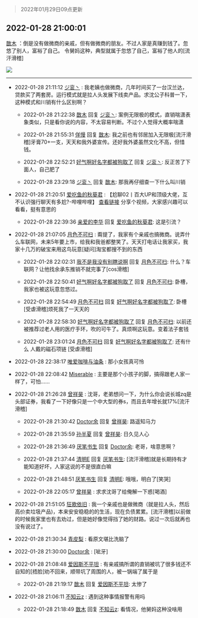 > 2022年01月29日09点更新
<link rel="stylesheet" href="https://cdn.jsdelivr.net/gh/taotie6/sampleJSON@main/css/photo_show.css">
<meta name="referrer" content="no-referrer" />


 ## 2022-01-28 21:00:01 

 [㪚木](https://www.coolapk.com/feed/33165890?shareKey=Nzg0NDc3MTUzMjhmNjFmM2ViMTg~) ：倒是没有做微商的亲戚，但有做微商的朋友。不过人家是真赚到钱了。忽悠了别人，富裕了自己。
令舅妈这种，典型就属于忽悠了自己，富裕了他人的[流汗滑稽] 

<div class="album">
<img class="img-item" src="https://image.coolapk.com/feed/2022/0128/21/1081091_4c54999a_4800_1657_465@1080x1998.jpeg" />
</div>

 ------- 

- 2022-01-28 21:11:12 [ジ衮丶](uid=494451) : 我老姨也做微商，几年时间买了一台汉兰达，贷款买了两套房。运行模式就是拉人头发展下线卖产品。求沈公子科普一下，这种模式和川销有什么区别啊？ 

    - 2022-01-28 21:22:38 [㪚木](uid=1081091) 回复 [ジ衮丶](uid=494451): 案例无限极的模式，直销喘潇表象类似，只是看你说的内容，不太容易判断。不过个人觉得大概率喘潇 

    - 2022-01-28 21:55:31 [佯慢](uid=888105) 回复 [㪚木](uid=1081091): 我之前也有邻居加入无限极[流汗滑稽]牙膏70+一支，天天和我外婆宣传。还好我外婆虽然文化不高，但惜钱。 

    - 2022-01-28 22:52:21 [好气啊好名字都被狗取了](uid=1229616) 回复 [ジ衮丶](uid=494451): 反正苦了下面人，自己肥了 

    - 2022-01-28 23:29:18 [ジ衮丶](uid=494451) 回复 [㪚木](uid=1081091): 那我再仔细查一下什么叫川销 

- 2022-01-28 21:20:51 [爱吃鱼的秋葵君](uid=1197189) : 【尬聊02丨百大UP和顶级大佬，互不认识强行聊天有多尬?-哔哩哔哩】 <a class="feed-link-url" href="https://b23.tv/SAUG5wX" title="https://b23.tv/SAUG5wX" target="_blank" rel="nofollow">查看链接</a>
分享个视频，大家感兴趣可以看看，挺有意思的 

    - 2022-01-28 22:39:36 [亲爱的李华](uid=1323228) 回复 [爱吃鱼的秋葵君](uid=1197189): 这是引流？ 

- 2022-01-28 21:07:05 [月色不可扫](uid=3639201) : 甭提了，我家有个亲戚也搞微商。说弄什么车联网，未来5年要上市，给我和我爸都整笑了。天天打电话让我家买，我家十几万的破宝来用这鸟玩意[疑问]淘宝都搜不到的东西 

    - 2022-01-28 22:02:31 [我不是我没有别瞎说啊](uid=2231912) 回复 [月色不可扫](uid=3639201): 什么？车联网？让他找余承东推销不就完事了[cos滑稽] 

    - 2022-01-28 22:50:41 [好气啊好名字都被狗取了](uid=1229616) 回复 [月色不可扫](uid=3639201): 卧槽，我家也被这玩意忽悠过。 

    - 2022-01-28 22:54:49 [月色不可扫](uid=3639201) 回复 [好气啊好名字都被狗取了](uid=1229616): 卧槽[受虐滑稽]烦死我了一天天的 

    - 2022-01-28 22:58:30 [好气啊好名字都被狗取了](uid=1229616) 回复 [月色不可扫](uid=3639201): 以前还被推荐过老人用的医疗手环，吹的可牛了。真烦啊这玩意。变着法子套钱 

    - 2022-01-28 23:01:24 [月色不可扫](uid=3639201) 回复 [好气啊好名字都被狗取了](uid=1229616): 还有什么 人戴的磁石项链 [受虐滑稽] 

- 2022-01-28 22:38:17 [唯爱咖啡与油条](uid=2799079) : 那小女孩真可怜 

- 2022-01-28 22:08:42 [Miserable](uid=717620) : 主要是那个小孩子的脚，搞得跟老人家一样了，可怕…… 

- 2022-01-28 21:26:28 [曾祥昊](uid=6695078) : 沈哥，老弟想问一下，为什么你会说长城zq是头部证券，我看了一下好像只是一个中大型的券s，而且去年增长就17%[流汗滑稽] 

    - 2022-01-28 21:30:42 [Doctor余](uid=1383402) 回复 [曾祥昊](uid=6695078): 路遥知马力 

    - 2022-01-28 21:35:59 [孙半夏](uid=1851173) 回复 [曾祥昊](uid=6695078): 日久见人心 

    - 2022-01-28 21:36:49 [厌笔书生](uid=1585734) 回复 [Doctor余](uid=1383402): 老哥，啥意思啊？ 

    - 2022-01-28 21:37:44 [清明E](uid=1792072) 回复 [厌笔书生](uid=1585734): [流汗滑稽]就是长期持有才能知道好坏，人家这说的不是很直白嘛 

    - 2022-01-28 21:48:51 [厌笔书生](uid=1585734) 回复 [清明E](uid=1792072): 哦哦，明白了[笑哭] 

    - 2022-01-28 22:05:17 [曾祥昊](uid=6695078) : 求求沈哥了给俺解一下惑[喝酒] 

- 2022-01-28 21:51:05 [狂歌依旧](uid=1534940) : 我一个亲戚也是做微商（就是拉人头，然后高价卖垃圾产品)，本来安安稳稳的的生活，现在负债累累。[流汗滑稽]以前做的时候我家里也有去劝过，但是她好像觉得挡了她的财路。说过一次后就再也没有说过了。 

- 2022-01-28 21:30:34 [青皮梨](uid=1109281) : 看原文堪比洗脑了 

- 2022-01-28 21:30:00 [Doctor余](uid=1383402) : [呲牙] 

- 2022-01-28 21:08:48 [爱因斯不平坦](uid=834251) : 有亲戚搞所谓的直销被坑了很多钱还不自知的[捂脸]劝不回来，顺带坑了周围的人，被一锅端了属于是 

    - 2022-01-28 21:19:17 [㪚木](uid=1081091) 回复 [爱因斯不平坦](uid=834251): 太惨了 

- 2022-01-28 21:06:11 [不知云z](uid=5657858) : 遇到这种事情报警有用吗 

    - 2022-01-28 21:18:49 [㪚木](uid=1081091) 回复 [不知云z](uid=5657858): 看情况，他舅妈这种没啥用 

